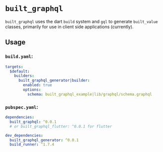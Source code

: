 # `built_graphql`

`built_graphql` uses the dart `build` system and `gql` to generate `built_value` classes, primarily for use in client side applications (currently).

## Usage

### `build.yaml`:

```yaml
targets:
  $default:
    builders:
      built_graphql_generator|builder:
        enabled: true
        options:
          schema: built_graphql_example|lib/graphql/schema.graphql
```

### `pubspec.yaml`:

```yaml
dependencies:
  built_graphql: ^0.0.1
  # or built_graphql_flutter: ^0.0.1 for flutter

dev_dependencies:
  built_graphql_generator: ^0.0.1
  build_runner: ^1.7.4
```
